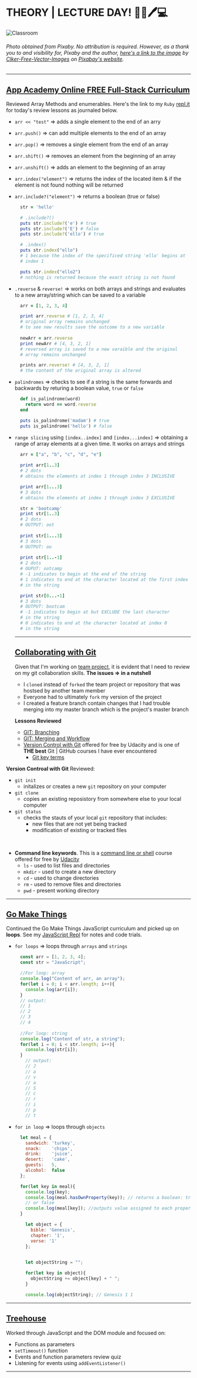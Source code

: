# THEORY | LECTURE DAY! :school::book::pen::computer:
![Classroom](img/classroom.png) 
###### Photo obtained from Pixaby. No attribution is required. However, as a thank you to and visibility for, Pixaby and the author, [here's a link to the image](https://pixabay.com/vectors/classroom-blackboard-class-learning-42275/) by [Clker-Free-Vector-Images](https://pixabay.com/users/Clker-Free-Vector-Images-3736/) on [Pixabay's website](https://pixabay.com/).
<hr>

## [App Academy Online FREE Full-Stack Curriculum](https://open.appacademy.io)
Reviewed Array Methods and enumerables. Here's the link to my `Ruby` [repl.it](https://repl.it/@bviengineer/StupidOurCommunication) for today's review lessons as journaled below.
* `arr << "test"` => adds a single element to the end of an arry
* `arr.push()` => can add multiple elements to the end of an array
* `arr.pop()` => removes a single element from the end of an array
* `arr.shift()` => removes an element from the beginning of an array
* `arr.unshift()` => adds an element to the beginning of an array
* `arr.index("element")` => returns the index of the located item & if the element is not found nothing will be returned
* `arr.include?("element")` => returns a boolean (true or false)
  ```ruby
    str = 'hello'

    # .include?()
    puts str.include?('e') # true
    puts str.include?('E') # false 
    puts str.include?('ello') # true

    # .index()
    puts str.index("ello") 
    # 1 because the index of the specificed string 'ello' begins at 
    # index 1

    puts str.index("ello2") 
    # nothing is returned because the exact string is not found 
  ```
* `.reverse` & `reverse!` => works on both arrays and strings and evaluates to a new array/string which can be saved to a variable
  ```ruby
    arr = [1, 2, 3, 4]

    print arr.reverse # [1, 2, 3, 4]
    # original array remains unchanged
    # to see new results save the outcome to a new variable
    
    newArr = arr.reverse
    print newArr # [4, 3, 2, 1] 
    # reversed array is saved to a new varaible and the original 
    # array remains unchanged 

    prints arr.reverse! # [4, 3, 2, 1]
    # the content of the original array is altered 
  ```
* `palindromes` => checks to see if a string is the same forwards and backwards by returing a boolean value, `true` or `false`
  ```ruby
    def is_palindrome(word)
      return word == word.reverse    
    end

    puts is_palindrome('madam') # true
    puts is_palindrome('hello') # false
  ```
* `range slicing` using `[index..index]` and `[index...index]` => obtaining a range of array elements at a given time. It works on arrays and strings
  ```ruby
    arr = ["a", "b", "c", "d", "e"]
    
    print arr[1..3] 
    # 2 dots
    # obtains the elements at index 1 through index 3 INCLUSIVE
  
    print arr[1...3]
    # 3 dots
    # obtains the elements at index 1 through index 3 EXCLUSIVE

    str = 'bootcamp'
    print str[1..3]
    # 2 dots
    # OUTPUT: oot
    
    print str[1...3]
    # 3 dots
    # OUTPUT: oo
    
    print str[1..-1]
    # 2 dots
    # OUPUT: ootcamp
    # -1 indicates to begin at the end of the string
    # 1 indicates to end at the character located at the first index 
    # in the string

    print str[0...-1]
    # 3 dots
    # OUTPUT: bootcam
    # -1 indicates to begin at but EXCLUDE the last character 
    # in the string 
    # 0 indicates to end at the character located at index 0 
    # in the string
  ```
  <hr>

  ## [Collaborating with Git]()
  Given that I'm working on [team project](https://github.com/bviengineer/frontend-mentor-huddle-collaboration), it is evident that I need to review on my git collaboration skills. 
  **The issues => in a nutshell**
  * I `cloned` instead of `forked` the team project or repository that was hostsed by another team member
  * Everyone had to ultimately `fork` my version of the project
  * I created a feature branch contain changes that I had trouble merging into my master branch which is the project's master branch
  
  **Lessons Reviewed**
  * [GIT: Branching](https://youtu.be/JTE2Fn_sCZs)
  * [GIT: Merging and Workflow](https://youtu.be/0iuqXh0oojo)
  * [Version Control with Git](https://www.udacity.com/course/ud123) offered for free by Udacity and is one of **THE best** Git | GitHub courses I have ever encountered
    * [Git key terms](chrome-extension://cbnaodkpfinfiipjblikofhlhlcickei/src/pdfviewer/web/viewer.html?file=https://s3.amazonaws.com/video.udacity-data.com/topher/2017/June/59399479_ud123-git-keyterms/ud123-git-keyterms.pdf) 


**Version Controal with Git**
Reviewed:
* `git init` 
  * initalizes or creates a new `git` repository on your computer
* `git clone` 
  * copies an existing reposistory from somewhere else to your local computer
* `git status` 
  * checks the stauts of your local `git` repository that includes:
    * new files that are not yet being tracked
    * modification of existing or tracked files
<br>

* **Command line keywords**. This is a [command line or shell](https://www.udacity.com/course/shell-workshop--ud206) course offered for free by [Udacity](https://udacity.com)
  * `ls` - used to list files and directories
  * `mkdir` - used to create a new directory
  * `cd` - used to change directories
  * `rm` - used to remove files and directories
  * `pwd` - present working directory
<hr>

## [Go Make Things](https://gomakethings.com)
Continued the Go Make Things JavaScript curriculum and picked up on __loops__. See my [JavaScript Repl](https://repl.it/@bviengineer/TruthfulUnfitPerimeter) for notes and code trials.
* `for loops` => loops through `arrays` and `strings`
  ```JavaScript
    const arr = [1, 2, 3, 4];
    const str = "JavaScript";

    //For loop: array
    console.log("Content of arr, an array");
    for(let i = 0; i < arr.length; i++){
      console.log(arr[i]);
    }
    // output:
    // 1 
    // 2 
    // 3 
    // 4
    
    //For loop: string
    console.log("Content of str, a string");
    for(let i = 0; i < str.length; i++){
      console.log(str[i]);
    }
      // output:
      // J 
      // a 
      // v 
      // a 
      // S 
      // c 
      // r 
      // i 
      // p 
      // t
  ```
* `for in loop` => loops through `objects`
  ```javascript
    let meal = {
      sandwich: 'turkey',
      snack:    'chips',
      drink:    'juice',
      desert:   'cake',
      guests:   5,
      alcohol:  false
    };

    for(let key in meal){
      console.log(key);
      console.log(meal.hasOwnProperty(key)); // returns a boolean: true
      // or false
      console.log(meal[key]); //outputs value assigned to each property
    }

      let object = {
        bible: 'Genesis',
        chapter: '1',
        verse: '1'
      };

      
      let objectString = "";

      for(let key in object){
        objectString += object[key] + " ";
      }

      console.log(objectString); // Genesis 1 1
  ```
<hr>

## [Treehouse](https://teamtreehouse.com)
Worked through JavaScript and the DOM module and focused on:
* Functions as parameters
* `setTimeout()` function 
* Events and function parameters review quiz
* Listening for events using `addEventListener()`
<hr>